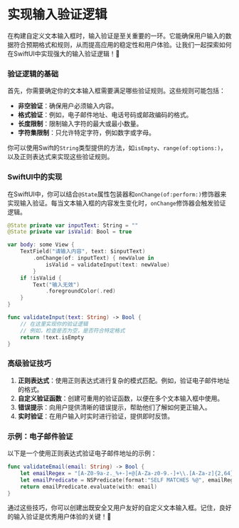 ﻿# 实现输入验证逻辑

在构建自定义文本输入框时，输入验证是至关重要的一环。它能确保用户输入的数据符合预期格式和规则，从而提高应用的稳定性和用户体验。让我们一起探索如何在SwiftUI中实现强大的输入验证逻辑！🚀

### 验证逻辑的基础

首先，你需要确定你的文本输入框需要满足哪些验证规则。这些规则可能包括：

*   **非空验证**：确保用户必须输入内容。
*   **格式验证**：例如，电子邮件地址、电话号码或邮政编码的格式。
*   **长度限制**：限制输入字符的最大或最小数量。
*   **字符集限制**：只允许特定字符，例如数字或字母。

你可以使用Swift的`String`类型提供的方法，如`isEmpty`、`range(of:options:)`，以及正则表达式来实现这些验证规则。

### SwiftUI中的实现

在SwiftUI中，你可以结合`@State`属性包装器和`onChange(of:perform:)`修饰器来实现输入验证。每当文本输入框的内容发生变化时，`onChange`修饰器会触发验证逻辑。

```swift
@State private var inputText: String = ""
@State private var isValid: Bool = true

var body: some View {
    TextField("请输入内容", text: $inputText)
        .onChange(of: inputText) { newValue in
            isValid = validateInput(text: newValue)
        }
    if !isValid {
        Text("输入无效")
            .foregroundColor(.red)
    }
}

func validateInput(text: String) -> Bool {
    // 在这里实现你的验证逻辑
    // 例如，检查是否为空，是否符合特定格式
    return !text.isEmpty
}
```

### 高级验证技巧

1.  **正则表达式**：使用正则表达式进行复杂的模式匹配。例如，验证电子邮件地址的格式。
2.  **自定义验证函数**：创建可重用的验证函数，以便在多个文本输入框中使用。
3.  **错误提示**：向用户提供清晰的错误提示，帮助他们了解如何更正输入。
4.  **实时验证**：在用户输入时实时进行验证，提供即时反馈。

### 示例：电子邮件验证

以下是一个使用正则表达式验证电子邮件地址的示例：

```swift
func validateEmail(email: String) -> Bool {
    let emailRegex = "[A-Z0-9a-z._%+-]+@[A-Za-z0-9.-]+\\.[A-Za-z]{2,64}"
    let emailPredicate = NSPredicate(format:"SELF MATCHES %@", emailRegex)
    return emailPredicate.evaluate(with: email)
}
```

通过这些技巧，你可以创建出既安全又用户友好的自定义文本输入框。记住，良好的输入验证是优秀用户体验的关键！🎉